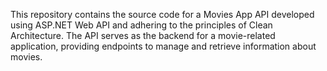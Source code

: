This repository contains the source code for a Movies App API developed using ASP.NET Web API and adhering to the principles of Clean Architecture. The API serves as the backend for a movie-related application, providing endpoints to manage and retrieve information about movies.
